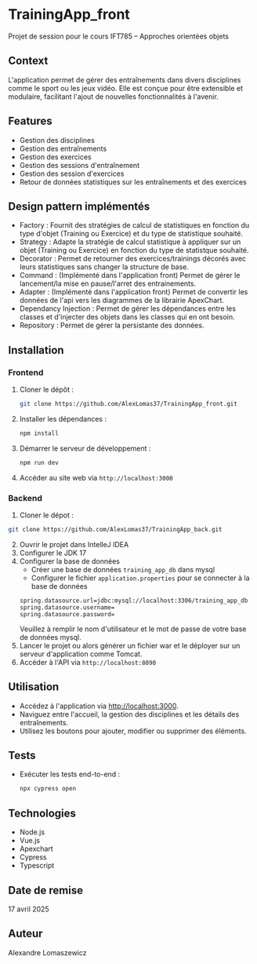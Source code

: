 # TrainingApp_front

Projet de session pour le cours IFT785 – Approches orientées objets

## Context

L'application permet de gérer des entraînements dans divers disciplines comme le sport ou les jeux vidéo.
Elle est conçue pour être extensible et modulaire, facilitant l'ajout de nouvelles fonctionnalités à l'avenir.

## Features
 - Gestion des disciplines
 - Gestion des entraînements
 - Gestion des exercices
 - Gestion des sessions d'entraînement
 - Gestion des session d'exercices
 - Retour de données statistiques sur les entraînements et des exercices

## Design pattern implémentés
- Factory : Fournit des stratégies de calcul de statistiques en fonction du type d'objet (Training ou Exercice) et du type de statistique souhaité.
- Strategy : Adapte la stratégie de calcul statistique à appliquer sur un objet (Training ou Exercice) en fonction du type de statistque souhaité.
- Decorator : Permet de retourner des exercices/trainings décorés avec leurs statistiques sans changer la structure de base.
- Command : (Implémenté dans l'application front) Permet de gérer le lancement/la mise en pause/l'arret des entrainements.
- Adapter : (Implémenté dans l'application front) Permet de convertir les données de l'api vers les diagrammes de la librairie ApexChart.
- Dependancy Injection : Permet de gérer les dépendances entre les classes et d'injecter des objets dans les classes qui en ont besoin.
- Repository : Permet de gérer la persistante des données.


## Installation

### Frontend
1. Cloner le dépôt :
   ```sh
   git clone https://github.com/AlexLomas37/TrainingApp_front.git
   ```
2. Installer les dépendances :
   ```sh
   npm install
   ```
3. Démarrer le serveur de développement :
   ```sh
   npm run dev
   ```
4. Accéder au site web via `http://localhost:3000`

### Backend
1. Cloner le dépot : 
```sh
git clone https://github.com/AlexLomas37/TrainingApp_back.git
```
2. Ouvrir le projet dans IntelleJ IDEA
3. Configurer le JDK 17
4. Configurer la base de données
    - Créer une base de données `training_app_db` dans mysql
    - Configurer le fichier `application.properties` pour se connecter à la base de données
    ```properties
    spring.datasource.url=jdbc:mysql://localhost:3306/training_app_db
    spring.datasource.username=
    spring.datasource.password=
    ```
   Veuillez à remplir le nom d'utilisateur et le mot de passe de votre base de données mysql.
5. Lancer le projet ou alors générer un fichier war et le déployer sur un serveur d'application comme Tomcat. 
6. Accéder à l'API via `http://localhost:8090`

## Utilisation
- Accédez à l'application via [http://localhost:3000](http://localhost:3000).
- Naviguez entre l'accueil, la gestion des disciplines et les détails des entraînements.
- Utilisez les boutons pour ajouter, modifier ou supprimer des éléments.

## Tests
- Exécuter les tests end-to-end :
   ```sh
   npx cypress open
   ``` 
## Technologies
 - Node.js
 - Vue.js
 - Apexchart
 - Cypress
 - Typescript

## Date de remise
 17 avril 2025

## Auteur
Alexandre Lomaszewicz

